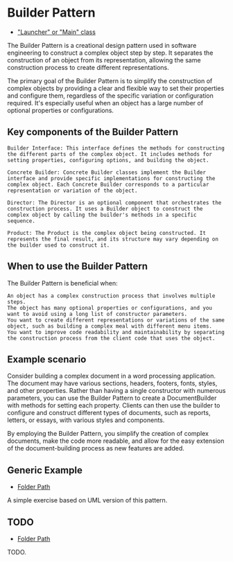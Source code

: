# Builder Pattern

- ["Launcher" or "Main" class](./src/main/java/it/gb/BuilderPattern.java)

The Builder Pattern is a creational design pattern used in software engineering to construct a complex object step by step. It separates the construction of an object from its representation, allowing the same construction process to create different representations.

The primary goal of the Builder Pattern is to simplify the construction of complex objects by providing a clear and flexible way to set their properties and configure them, regardless of the specific variation or configuration required. It's especially useful when an object has a large number of optional properties or configurations.

## Key components of the Builder Pattern

    Builder Interface: This interface defines the methods for constructing the different parts of the complex object. It includes methods for setting properties, configuring options, and building the object.

    Concrete Builder: Concrete Builder classes implement the Builder interface and provide specific implementations for constructing the complex object. Each Concrete Builder corresponds to a particular representation or variation of the object.

    Director: The Director is an optional component that orchestrates the construction process. It uses a Builder object to construct the complex object by calling the builder's methods in a specific sequence.

    Product: The Product is the complex object being constructed. It represents the final result, and its structure may vary depending on the builder used to construct it.

## When to use the Builder Pattern

The Builder Pattern is beneficial when:

    An object has a complex construction process that involves multiple steps.
    The object has many optional properties or configurations, and you want to avoid using a long list of constructor parameters.
    You want to create different representations or variations of the same object, such as building a complex meal with different menu items.
    You want to improve code readability and maintainability by separating the construction process from the client code that uses the object.

## Example scenario

Consider building a complex document in a word processing application. The document may have various sections, headers, footers, fonts, styles, and other properties. Rather than having a single constructor with numerous parameters, you can use the Builder Pattern to create a DocumentBuilder with methods for setting each property. Clients can then use the builder to configure and construct different types of documents, such as reports, letters, or essays, with various styles and components.

By employing the Builder Pattern, you simplify the creation of complex documents, make the code more readable, and allow for the easy extension of the document-building process as new features are added.

## Generic Example

- [Folder Path](./src/main/java/it/gb/generic)

A simple exercise based on UML version of this pattern.

## TODO

- [Folder Path](./src/main/java/it/gb/TODO/)

TODO.
